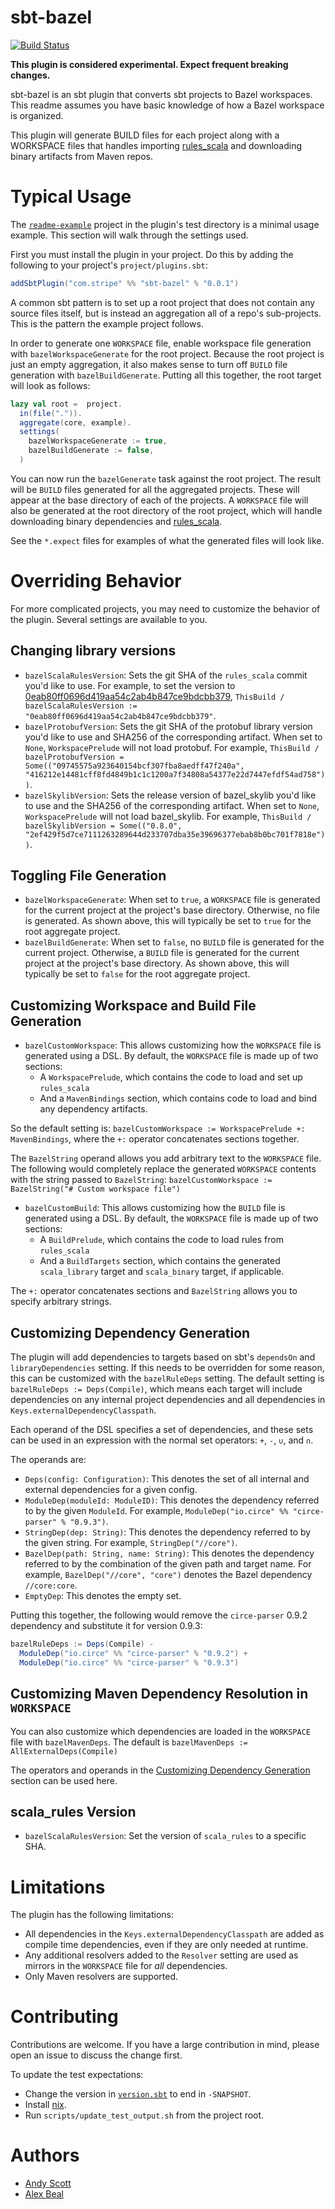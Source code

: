 # sbt-bazel

[![Build Status](https://travis-ci.org/stripe/sbt-bazel.svg?branch=master)](https://travis-ci.org/stripe/sbt-bazel)

**This plugin is considered experimental. Expect frequent breaking changes.**

sbt-bazel is an sbt plugin that converts sbt projects to Bazel workspaces. This readme assumes you have basic knowledge of how a Bazel workspace is organized.

This plugin will generate BUILD files for each project along with a WORKSPACE files that handles importing [rules_scala](https://github.com/bazelbuild/rules_scala) and downloading binary artifacts from Maven repos.

# Typical Usage

The [`readme-example`](https://github.com/stripe/sbt-bazel/tree/master/plugin/src/sbt-test/sbt-bazel/readme-example) project in the plugin's test directory is a minimal usage example. This section will walk through the settings used.

First you must install the plugin in your project. Do this by adding the following to your project's `project/plugins.sbt`:

```scala
addSbtPlugin("com.stripe" %% "sbt-bazel" % "0.0.1")
```

A common sbt pattern is to set up a root project that does not contain any source files itself, but is instead an aggregation all of a repo's sub-projects. This is the pattern the example project follows.

In order to generate one `WORKSPACE` file, enable workspace file generation with `bazelWorkspaceGenerate` for the root project. Because the root project is just an empty aggregation, it also makes sense to turn off `BUILD` file generation with `bazelBuildGenerate`. Putting all this together, the root target will look as follows:

```scala
lazy val root =  project.
  in(file(".")).
  aggregate(core, example).
  settings(
    bazelWorkspaceGenerate := true,
    bazelBuildGenerate := false,
  )
```

You can now run the `bazelGenerate` task against the root project. The result will be `BUILD` files generated for all the aggregated projects. These will appear at the base directory of each of the projects. A `WORKSPACE` file will also be generated at the root directory of the root project, which will handle downloading binary dependencies and [rules_scala](https://github.com/bazelbuild/rules_scala).

See the `*.expect` files for examples of what the generated files will look like.

# Overriding Behavior

For more complicated projects, you may need to customize the behavior of the plugin. Several settings are available to you.

## Changing library versions

- `bazelScalaRulesVersion`: Sets the git SHA of the `rules_scala` commit you'd like to use. For example, to set the version to [0eab80ff0696d419aa54c2ab4b847ce9bdcbb379](https://github.com/bazelbuild/rules_scala/commit/0eab80ff0696d419aa54c2ab4b847ce9bdcbb379), `ThisBuild / bazelScalaRulesVersion := "0eab80ff0696d419aa54c2ab4b847ce9bdcbb379"`.
- `bazelProtobufVersion`: Sets the git SHA of the protobuf library version you'd like to use and SHA256 of the corresponding artifact. When set to `None`, `WorkspacePrelude` will not load protobuf. For example, `ThisBuild / bazelProtobufVersion = Some(("09745575a923640154bcf307fba8aedff47f240a", "416212e14481cff8fd4849b1c1c1200a7f34808a54377e22d7447efdf54ad758"))`.
- `bazelSkylibVersion`: Sets the release version of bazel_skylib you'd like to use and the SHA256 of the corresponding artifact. When set to `None`, `WorkspacePrelude` will not load bazel_skylib. For example, `ThisBuild / bazelSkylibVersion = Some(("0.8.0", "2ef429f5d7ce7111263289644d233707dba35e39696377ebab8b0bc701f7818e"))`.

## Toggling File Generation

- `bazelWorkspaceGenerate`: When set to `true`, a `WORKSPACE` file is generated for the current project at the project's base directory. Otherwise, no file is generated. As shown above, this will typically be set to `true` for the root aggregate project.
- `bazelBuildGenerate`: When set to `false`, no `BUILD` file is generated for the current project. Otherwise, a `BUILD` file is generated for the current project at the project's base directory. As shown above, this will typically be set to `false` for the root aggregate project.

## Customizing Workspace and Build File Generation

- `bazelCustomWorkspace`: This allows customizing how the `WORKSPACE` file is generated using a DSL. By default, the `WORKSPACE` file is made up of two sections:
  - A `WorkspacePrelude`, which contains the code to load and set up `rules_scala`
  - And a `MavenBindings` section, which contains code to load and bind any dependency artifacts.

So the default setting is: `bazelCustomWorkspace := WorkspacePrelude +: MavenBindings`, where the `+:` operator concatenates sections together.

The `BazelString` operand allows you add arbitrary text to the `WORKSPACE` file. The following would completely replace the generated `WORKSPACE` contents with the string passed to `BazelString`: `bazelCustomWorkspace := BazelString("# Custom workspace file")`

- `bazelCustomBuild`: This allows customizing how the `BUILD` file is generated using a DSL. By default, the `WORKSPACE` file is made up of two sections:
  - A `BuildPrelude`, which contains the code to load rules from `rules_scala`
  - And a `BuildTargets` section, which contains the generated `scala_library` target and `scala_binary` target, if applicable.

The `+:` operator concatenates sections and `BazelString` allows you to specify arbitrary strings.

## Customizing Dependency Generation

The plugin will add dependencies to targets based on sbt's `dependsOn` and `libraryDependencies` setting. If this needs to be overridden for some reason, this can be customized with the `bazelRuleDeps` setting. The default setting is `bazelRuleDeps := Deps(Compile)`, which means each target will include dependencies on any internal project dependencies and all dependencies in `Keys.externalDependencyClasspath`.

Each operand of the DSL specifies a set of dependencies, and these sets can be used in an expression with the normal set operators: `+`, `-`, `∪`, and `∩`.

The operands are:

- `Deps(config: Configuration)`: This denotes the set of all internal and external dependencies for a given config.
- `ModuleDep(moduleId: ModuleID)`: This denotes the dependency referred to by the given `ModuleId`. For example, `ModuleDep("io.circe" %% "circe-parser" % "0.9.3")`.
- `StringDep(dep: String)`: This denotes the dependency referred to by the given string. For example, `StringDep("//core")`.
- `BazelDep(path: String, name: String)`: This denotes the dependency referred to by the combination of the given path and target name. For example, `BazelDep("//core", "core")` denotes the Bazel dependency `//core:core`.
- `EmptyDep`: This denotes the empty set.

Putting this together, the following would remove the `circe-parser` 0.9.2 dependency and substitute it for version 0.9.3:

```scala
bazelRuleDeps := Deps(Compile) -
  ModuleDep("io.circe" %% "circe-parser" % "0.9.2") +
  ModuleDep("io.circe" %% "circe-parser" % "0.9.3")
```

## Customizing Maven Dependency Resolution in `WORKSPACE`

You can also customize which dependencies are loaded in the `WORKSPACE` file with `bazelMavenDeps`. The default is `bazelMavenDeps := AllExternalDeps(Compile)`

The operators and operands in the [Customizing Dependency Generation](#customizingdependencygeneration) section can be used here.

## scala_rules Version

- `bazelScalaRulesVersion`: Set the version of `scala_rules` to a specific SHA.

# Limitations

The plugin has the following limitations:

- All dependencies in the `Keys.externalDependencyClasspath` are added as compile time dependencies, even if they are only needed at runtime.
- Any additional resolvers added to the `Resolver` setting are used as mirrors in the `WORKSPACE` file for *all* dependencies.
- Only Maven resolvers are supported.

# Contributing

Contributions are welcome. If you have a large contribution in mind, please open an issue to discuss the change first.

To update the test expectations:
* Change the version in [`version.sbt`](https://github.com/stripe/sbt-bazel/tree/master/version.sbt) to end in `-SNAPSHOT`.
* Install [nix](https://nixos.org/nix/).
* Run `scripts/update_test_output.sh` from the project root.

# Authors

- [Andy Scott](https://twitter.com/andygscott)
- [Alex Beal](https://twitter.com/beala)
